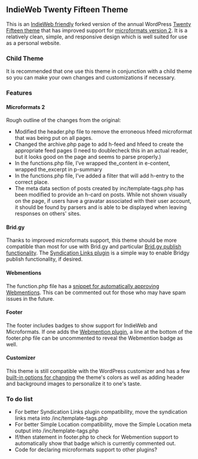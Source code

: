 ## IndieWeb Twenty Fifteen Theme ##
This is an [IndieWeb friendly](https://indieweb.org/friendly) forked version of the annual WordPress [Twenty Fifteen theme](https://wordpress.org/themes/twentyfifteen/) that has improved support for [microformats version 2](https://indieweb.org/microformats). It is a relatively clean, simple, and responsive design which is well suited for use as a personal website.

### Child Theme ###
It is recommended that one use this theme in conjunction with a child theme so you can make your own changes and customizations if necessary. 

### Features ###
#### Microformats 2 ####
Rough outline of the changes from the original:
* Modified the header.php file to remove the erroneous hfeed microformat that was being put on all pages.
* Changed the archive.php page to add h-feed and hfeed to create the appropriate feed pages (I need to doublecheck this in an actual reader, but it looks good on the page and seems to parse properly.)
* In the functions.php file, I’ve wrapped the_content in e-content, wrapped the_excerpt in p-summary
* In the functions.php file, I’ve added a filter that will add h-entry to the correct place.
* The meta data section of posts created by inc/template-tags.php has been modified to provide an h-card on posts. While not shown visually on the page, if users have a gravatar associated with their user account, it should be found by parsers and is able to be displayed when leaving responses on others' sites.

#### Brid.gy ####
Thanks to improved microformats support, this theme should be more compatible than most for use with Brid.gy and particular [Brid.gy publish functionality](https://brid.gy/about#publishing). The [Syndication Links plugin](https://wordpress.org/plugins/syndication-links/) is a simple way to enable Bridgy publish functionality, if desired.

#### Webmentions ####
The function.php file has a [snippet for automatically approving Webmentions](https://indieweb.org/Wordpress_Webmention_Plugin#Automatically_approving). This can be commented out for those who may have spam issues in the future.

#### Footer ####
The footer includes badges to show support for IndieWeb and Microformats. If one adds the [Webmention plugin](https://wordpress.org/plugins/webmention/), a line at the bottom of the footer.php file can be uncommented to reveal the Webmention badge as well.

#### Customizer ####
This theme is still compatible with the WordPress customizer and has a few [built-in options for changing](https://wordpress.com/theme/twentyfifteen) the theme's colors as well as adding header and background images to personalize it to one's taste.

### To do list ###
* For better Syndication Links plugin compatibility, move the syndication links meta into /inc/template-tags.php
* For better Simple Location compatibility, move the Simple Location meta output into /inc/template-tags.php
* If/then statement in footer.php to check for Webmention support to automatically show that badge which is currently commented out.
* Code for declaring microformats support to other plugins?